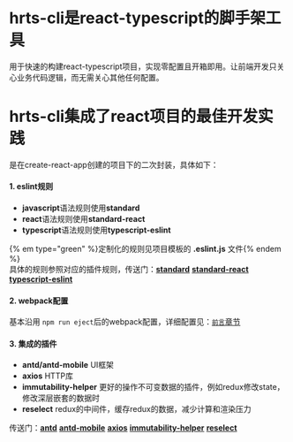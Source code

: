 #  hrts-cli是react-typescript的脚手架工具

用于快速的构建react-typescript项目，实现零配置且开箱即用。让前端开发只关心业务代码逻辑，而无需关心其他任何配置。

#  hrts-cli集成了react项目的最佳开发实践
是在create-react-app创建的项目下的二次封装，具体如下：
#### 1. eslint规则
+ **javascript**语法规则使用**standard**  
+ **react**语法规则使用**standard-react**  
+ **typescript**语法规则使用**typescript-eslint**  

{% em type="green" %}定制化的规则见项目模板的 **.eslint.js** 文件{% endem %}  
具体的规则参照对应的插件规则，传送门：[**standard**](https://github.com/standard/standard/blob/master/docs/README-zhcn.md) 
[**standard-react**](https://github.com/standard/eslint-config-standard-react) 
[**typescript-eslint**](https://github.com/typescript-eslint/typescript-eslint#readme)
#### 2. webpack配置
基本沿用 ```npm run eject```后的webpack配置，详细配置见：[`前言`章节](README.md)
#### 3. 集成的插件
+ **antd/antd-mobile** UI框架  
+ **axios** HTTP库  
+ **immutability-helper** 更好的操作不可变数据的插件，例如redux修改state，修改深层嵌套的数据时  
+ **reselect** redux的中间件，缓存redux的数据，减少计算和渲染压力  

传送门：[**antd**](https://ant.design/docs/react/introduce-cn) [**antd-mobile**](https://mobile.ant.design/docs/react/introduce-cn) [**axios**](http://www.axios-js.com/zh-cn/docs/) [**immutability-helper**](https://github.com/kolodny/immutability-helper#readme) [**reselect**](https://github.com/reduxjs/reselect#readme)